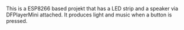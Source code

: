 This is a ESP8266 based projekt that has a LED strip and a speaker via DFPlayerMini attached. It produces light and music when a button is pressed.